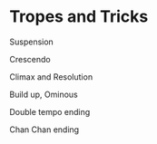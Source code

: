 # Tropes and Tricks

Suspension

Crescendo

Climax and Resolution

Build up, Ominous

Double tempo ending

Chan Chan ending





